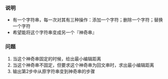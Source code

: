 ### 说明
- 有一个字符串，每一次对其有三种操作：添加一个字符；删除一个字符；替换一个字符
- 希望能将这个字符串变成另一个『神奇串』

### 问题
1. 当这个神奇串固定的时候，给出最小编辑距离
2. 当这个神奇串不固定，但要求这个神奇串为回文串时，求出最小编辑距离
3. 输出第2步中从原字符串变到神奇串的步骤